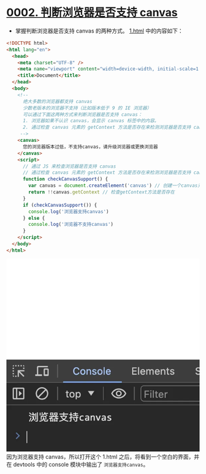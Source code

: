 # [0002. 判断浏览器是否支持 canvas](https://github.com/Tdahuyou/canvas/tree/main/0002.%20%E5%88%A4%E6%96%AD%E6%B5%8F%E8%A7%88%E5%99%A8%E6%98%AF%E5%90%A6%E6%94%AF%E6%8C%81%20canvas)

- 掌握判断浏览器是否支持 canvas 的两种方式。
[1.html](./1.html) 中的内容如下：
```html
<!DOCTYPE html>
<html lang="en">
  <head>
    <meta charset="UTF-8" />
    <meta name="viewport" content="width=device-width, initial-scale=1.0" />
    <title>Document</title>
  </head>
  <body>
    <!--
      绝大多数的浏览器都支持 canvas
      少数老版本的浏览器不支持（比如版本低于 9 的 IE 浏览器）
      可以通过下面这两种方式来判断浏览器是否支持 canvas：
      1. 浏览器如果不认识 canvas，会显示 canvas 标签中的内容。
      2. 通过检查 canvas 元素的 getContext 方法是否存在来检测浏览器是否支持 canvas。
     -->
    <canvas>
      您的浏览器版本过低，不支持canvas，请升级浏览器或更换浏览器
    </canvas>
    <script>
      // 通过 JS 来检查浏览器是否支持 canvas
      // 通过检查 canvas 元素的 getContext 方法是否存在来检测浏览器是否支持 canvas。
      function checkCanvasSupport() {
        var canvas = document.createElement('canvas') // 创建一个canvas元素
        return !!canvas.getContext // 检查getContext方法是否存在
      }
      if (checkCanvasSupport()) {
        console.log('浏览器支持canvas')
      } else {
        console.log('浏览器不支持canvas')
      }
    </script>
  </body>
</html>
```
![](md-imgs/2024-09-19-09-26-51.png)
因为浏览器支持 canvas，所以打开这个 1.html 之后，将看到一个空白的界面，并在 devtools 中的 console 模块中输出了 `浏览器支持canvas`。
